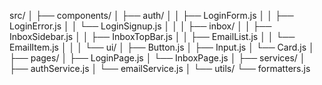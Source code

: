 src/
│
├── components/
│   ├── auth/
│   │   ├── LoginForm.js
│   │   ├── LoginError.js
│   │   └── LoginSignup.js
│   │
│   ├── inbox/
│   │   ├── InboxSidebar.js
│   │   ├── InboxTopBar.js
│   │   ├── EmailList.js
│   │   └── EmailItem.js
│   │
│   └── ui/
│       ├── Button.js
│       ├── Input.js
│       └── Card.js
│
├── pages/
│   ├── LoginPage.js
│   └── InboxPage.js
│
├── services/
│   ├── authService.js
│   └── emailService.js
│
└── utils/
    └── formatters.js
